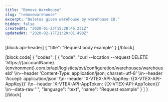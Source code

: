 ```yaml
---
title: "Remove Warehouse"
slug: "removewarehouse"
excerpt: "Deletes given warehouse by warehouse ID."
hidden: false
createdAt: "2020-01-23T15:28:46.231Z"
updatedAt: "2020-02-17T21:20:01.490Z"
---
```

[block:api-header]
{
  "title": "Request body example"
}
[/block]

[block:code]
{
  "codes": [
    {
      "code": "curl --location --request DELETE 'https://{accountName}.{environment}.com.br/api/logistics/pvt/configuration/warehouses/warehouseId' \\\n--header 'Content-Type: application/json; charset=utf-8' \\\n--header 'Accept: application/json' \\\n--header 'X-VTEX-API-AppKey: {{X-VTEX-API-AppKey}}' \\\n--header 'X-VTEX-API-AppToken: {{X-VTEX-API-AppToken}}' \\\n--data-raw ''",
      "language": "text",
      "name": "Request example"
    }
  ]
}
[/block]